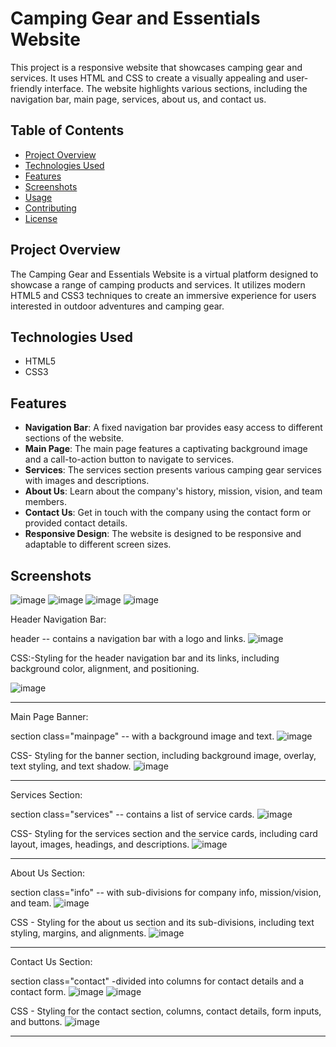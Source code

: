 
# Camping Gear and Essentials Website

This project is a responsive website that showcases camping gear and services. It uses HTML and CSS to create a visually appealing and user-friendly interface. The website highlights various sections, including the navigation bar, main page, services, about us, and contact us.

## Table of Contents

- [Project Overview](#project-overview)
- [Technologies Used](#technologies-used)
- [Features](#features)
- [Screenshots](#screenshots)
- [Usage](#usage)
- [Contributing](#contributing)
- [License](#license)

## Project Overview

The Camping Gear and Essentials Website is a virtual platform designed to showcase a range of camping products and services. 
It utilizes modern HTML5 and CSS3 techniques to create an immersive experience for users interested in outdoor adventures and camping gear.

## Technologies Used

- HTML5
- CSS3

## Features

- **Navigation Bar**: A fixed navigation bar provides easy access to different sections of the website.
- **Main Page**: The main page features a captivating background image and a call-to-action button to navigate to services.
- **Services**: The services section presents various camping gear services with images and descriptions.
- **About Us**: Learn about the company's history, mission, vision, and team members.
- **Contact Us**: Get in touch with the company using the contact form or provided contact details.
- **Responsive Design**: The website is designed to be responsive and adaptable to different screen sizes.

## Screenshots
![image](https://github.com/sanketmahadik191/week_test4/assets/125791466/bdf8b991-9c83-4d48-a5b6-3c98e81d8755)
![image](https://github.com/sanketmahadik191/week_test4/assets/125791466/9ac4c133-eddb-4cbf-a14d-048c6aeaefb3)
![image](https://github.com/sanketmahadik191/week_test4/assets/125791466/831f5397-051e-4f30-b357-4be0512025dc)
![image](https://github.com/sanketmahadik191/week_test4/assets/125791466/54ffb0e0-9ac4-4c2c-96c1-21fcc49aea87)


Header Navigation Bar:

header -- contains a navigation bar with a logo and links.
![image](https://github.com/sanketmahadik191/week_test4/assets/125791466/f980db08-0c2c-479c-94bf-93579eb8eaa1)

CSS:-Styling for the header navigation bar and its links, including background color, alignment, and positioning.

![image](https://github.com/sanketmahadik191/week_test4/assets/125791466/8caf08b5-cdcd-47c2-9e34-cc1372e9c28d)

<hr>
Main Page Banner:

section class="mainpage" -- with a background image and text.
![image](https://github.com/sanketmahadik191/week_test4/assets/125791466/4a06cd97-bd1b-434e-9483-0c78679b86e4)

CSS- Styling for the banner section, including background image, overlay, text styling, and text shadow.
![image](https://github.com/sanketmahadik191/week_test4/assets/125791466/3d981033-d2d4-4b60-8324-2d6e3f0de678)

<hr>

Services Section:

section class="services" -- contains a list of service cards.
![image](https://github.com/sanketmahadik191/week_test4/assets/125791466/8ad15eff-9019-429c-b41b-68db21489ce5)

CSS- Styling for the services section and the service cards, including card layout, images, headings, and descriptions.
![image](https://github.com/sanketmahadik191/week_test4/assets/125791466/5192b45a-1595-474e-8c8c-0f1e4d4df6b0)

<hr>

About Us Section:

section class="info" -- with sub-divisions for company info, mission/vision, and team.
![image](https://github.com/sanketmahadik191/week_test4/assets/125791466/4b737c0d-a1c9-42a9-8d1c-013053c771ca)

CSS - Styling for the about us section and its sub-divisions, including text styling, margins, and alignments.
![image](https://github.com/sanketmahadik191/week_test4/assets/125791466/ba67e6c8-2be2-42fd-a423-b02e217a5bde)

<hr>

Contact Us Section:

section class="contact" -divided into columns for contact details and a contact form.
![image](https://github.com/sanketmahadik191/week_test4/assets/125791466/14e6a86c-4053-424d-9803-228dffc11eb0)
![image](https://github.com/sanketmahadik191/week_test4/assets/125791466/b7f764dd-cf2f-48fa-81f3-c9c38bf55a1a)

CSS - Styling for the contact section, columns, contact details, form inputs, and buttons.
![image](https://github.com/sanketmahadik191/week_test4/assets/125791466/8682bfa0-045c-45dc-bb01-6a9afd8ccc82)

<hr>



